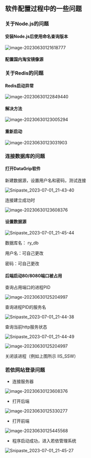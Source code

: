 ## 软件配置过程中的一些问题

### 关于Node.js的问题

#### 安装Node.js后使用命名查询版本

![image-20230630121618777](https://github.com/FeiSkyDeC/SCD/assets/74658213/26169722-0ff7-41f5-9f99-4f233e363189)

#### 配置国内淘宝镜像源

### 关于Redis的问题

#### Redis启动异常

![image-20230630122849440](https://github.com/FeiSkyDeC/SCD/assets/74658213/74906e35-ecd8-44d8-ad47-7c5e25735f62)

#### 解决方法

![image-20230630123005294](https://github.com/FeiSkyDeC/SCD/assets/74658213/0d513b12-7b85-474f-8e76-2e80f67da8c7)

#### 重新启动

![image-20230630123031903](https://github.com/FeiSkyDeC/SCD/assets/74658213/214bddbd-eaa0-4c5b-9711-7be47d2ccf62)

### 连接数据库的问题

#### 打开DataGrip软件

新建数据源，设置用户名和密码，测试连接

![Snipaste_2023-07-01_21-43-40](https://github.com/FeiSkyDeC/SCD/assets/74658213/db1dab58-a656-40cd-a86e-c80a8ff35b10)

连接建立成功时

![image-20230630123608376](https://github.com/FeiSkyDeC/SCD/assets/74658213/6981425c-08ed-4988-a897-3189a7a2f02d)

#### 设置数据源

![Snipaste_2023-07-01_21-45-44](https://github.com/FeiSkyDeC/SCD/assets/74658213/bf1ec693-de58-4aea-8655-7204d1dbbf6f)

数据库名： ry_db

用户名：可自己更改

密码：可自己更改

#### 后端启动80/8080端口被占用

查询占用端口的进程PID

![image-20230630125204997](https://github.com/FeiSkyDeC/SCD/assets/74658213/e769a393-c473-4637-b3fc-6514d9e9f7ff)

查询进程PID的服务名

![Snipaste_2023-07-01_21-44-38](https://github.com/FeiSkyDeC/SCD/assets/74658213/535e9928-b842-42e3-b144-7fb9385f0231)

查询当前http服务状态

![Snipaste_2023-07-01_21-44-49](https://github.com/FeiSkyDeC/SCD/assets/74658213/2a16683b-bc1a-4a12-b272-08f009e82b77)

![image-20230630125204997](https://github.com/FeiSkyDeC/SCD/assets/74658213/24f25e49-70c6-405d-bdfb-500ed7071108)


关闭该进程（例如上图所示 IIS_SSW）

### 若依网站登录问题

- 连接服务器

![image-20230630123608376](https://github.com/FeiSkyDeC/SCD/assets/74658213/217e4724-9730-40c3-a73c-39f1b7df5316)

- 打开后端

![image-20230630125330277](https://github.com/FeiSkyDeC/SCD/assets/74658213/cd80f025-6e04-4a2b-908c-f569db9f6a11)

- 打开前端

![image-20230630125445568](https://github.com/FeiSkyDeC/SCD/assets/74658213/86c0eac7-ea14-46b4-9377-cdd5078588f9)

- 程序启动成功，进入若依管理系统

![Snipaste_2023-07-01_21-45-27](https://github.com/FeiSkyDeC/SCD/assets/74658213/6792c696-c753-4380-9c91-45f27a65d728)
